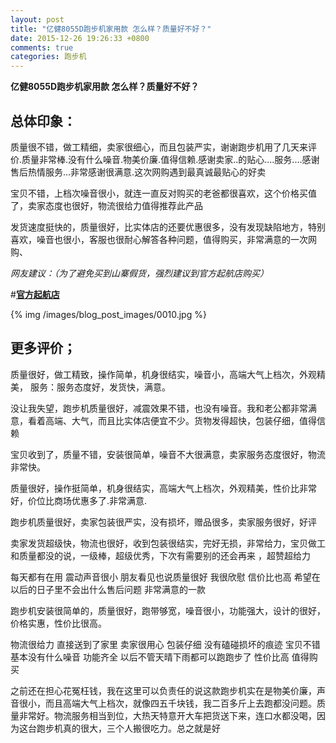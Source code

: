```yaml
---
layout: post
title: "亿健8055D跑步机家用款 怎么样？质量好不好？"
date: 2015-12-26 19:26:33 +0800
comments: true
categories: 跑步机
---
```


**亿健8055D跑步机家用款 怎么样？质量好不好？**

## 总体印象：

质量很不错，做工精细，卖家很细心，而且包装严实，谢谢跑步机用了几天来评价.质量非常棒.没有什么噪音.物美价廉.值得信赖.感谢卖家..的贴心....服务....感谢售后热情服务...非常感谢很满意.这次网购遇到最真诚最贴心的好卖

宝贝不错，上档次噪音很小，就连一直反对购买的老爸都很喜欢，这个价格买值了，卖家态度也很好，物流很给力值得推荐此产品

发货速度挺快的，质量很好，比实体店的还要优惠很多，没有发现缺陷地方，特别喜欢，噪音也很小，客服也很耐心解答各种问题，值得购买，非常满意的一次网购、

*网友建议：（为了避免买到山寨假货，强烈建议到官方起航店购买）*

#[**官方起航店**](http://redirect.simba.taobao.com/rd?w=unionnojs&f=http%3A%2F%2Fai.taobao.com%2Fauction%2Fedetail.htm%3Fe%3Ddbqfp0tVPy26k0Or%252B%252BH4tLdL0mWCJ27esMiqaJ97LhaLltG5xFicOdXrTUTgh9sMDPIwxrc30rgx5xFFx04TddwPqZtsoXfgqLKJiCwc7I6msqdEeVczj3nayBoLCgTwGsTJlmLMNvzXD1FJUBONrQ%253D%253D%26ptype%3D100010%26from%3Dbasic&k=5ccfdb950740ca16&c=un&b=alimm_0&p=mm_109581374_12296429_46532450)

<!--More-->

{% img /images/blog_post_images/0010.jpg %}

## 更多评价；

质量很好，做工精致，操作简单，机身很结实，噪音小，高端大气上档次，外观精美，
服务：服务态度好，发货快，满意。

没让我失望，跑步机质量很好，减震效果不错，也没有噪音。我和老公都非常满意，看着高端、大气，而且比实体店便宜不少。货物发得超快，包装仔细，值得信赖

宝贝收到了，质量不错，安装很简单，噪音不大很满意，卖家服务态度很好，物流非常快。

质量很好，操作挺简单，机身很结实，高端大气上档次，外观精美，性价比非常好，价位比商场优惠多了.非常满意.

跑步机质量很好，卖家包装很严实，没有损坏，赠品很多，卖家服务很好，好评

卖家发货超级快，物流也很好，收到包装很结实，完好无损，非常给力，宝贝做工和质量都没的说，一级棒，超级优秀，下次有需要别的还会再来 ，超赞超给力

每天都有在用 震动声音很小 朋友看见也说质量很好 我很欣慰 信价比也高 希望在以后的日子里不会出什么售后问题 非常满意的一款

跑步机安装很简单的，质量很好，跑带够宽，噪音很小，功能强大，设计的很好，价格实惠，性价比很高。

物流很给力 直接送到了家里 卖家很用心 包装仔细 没有磕碰损坏的痕迹 宝贝不错 基本没有什么噪音 功能齐全 以后不管天晴下雨都可以跑跑步了 性价比高 值得购买

之前还在担心花冤枉钱，我在这里可以负责任的说这款跑步机实在是物美价廉，声音很小，而且高端大气上档次，就像四五千块钱，我二百多斤上去跑都没问题。质量非常好。物流服务相当到位，大热天特意开大车把货送下来，连口水都没喝，因为这台跑步机真的很大，三个人搬很吃力。总之就是好